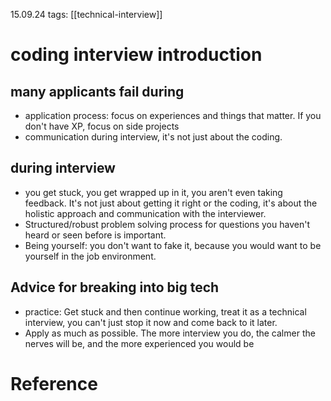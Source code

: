 15.09.24
tags:  [[technical-interview]] 

# coding interview introduction

## many applicants fail during
- application process: focus on experiences and things that matter. If you don't have XP, focus on side projects
- communication during interview, it's not just about the coding.

## during interview 
- you get stuck, you get wrapped up in it, you aren't even taking feedback. It's not just about getting it right or the coding, it's about the holistic approach and communication with the interviewer.
- Structured/robust problem solving process for questions you haven't heard or seen before is important.
- Being yourself: you don't want to fake it, because you would want to be yourself in the job environment.

## Advice for breaking into big tech
- practice: Get stuck and then continue working, treat it as a technical interview, you can't just stop it now and come back to it later.
- Apply as much as possible. The more interview you do, the calmer the nerves will be, and the more experienced you would be

# Reference


